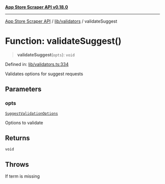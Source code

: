 [**App Store Scraper API v0.18.0**](../../../README.md)

***

[App Store Scraper API](../../../modules.md) / [lib/validators](../README.md) / validateSuggest

# Function: validateSuggest()

> **validateSuggest**(`opts`): `void`

Defined in: [lib/validators.ts:334](https://github.com/facundoolano/app-store-scraper/blob/7e1baf8350e9d5936df88e03bdbb2e2ecea26d48/lib/validators.ts#L334)

Validates options for suggest requests

## Parameters

### opts

[`SuggestValidationOptions`](../interfaces/SuggestValidationOptions.md)

Options to validate

## Returns

`void`

## Throws

If term is missing
